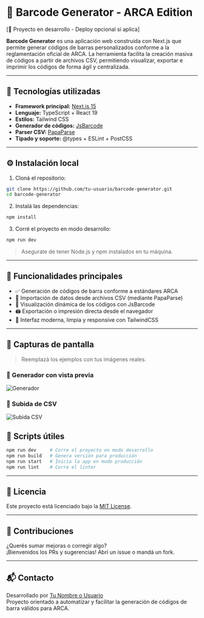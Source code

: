 # 🧾 Barcode Generator - ARCA Edition

[🔗 Proyecto en desarrollo - Deploy opcional si aplica]

**Barcode Generator** es una aplicación web construida con Next.js que permite generar códigos de barras personalizados conforme a la reglamentación oficial de ARCA. La herramienta facilita la creación masiva de códigos a partir de archivos CSV, permitiendo visualizar, exportar e imprimir los códigos de forma ágil y centralizada.

---

## 🚀 Tecnologías utilizadas

- **Framework principal:** [Next.js 15](https://nextjs.org/)
- **Lenguaje:** TypeScript + React 19
- **Estilos:** Tailwind CSS
- **Generador de códigos:** [JsBarcode](https://github.com/lindell/JsBarcode)
- **Parser CSV:** [PapaParse](https://www.papaparse.com/)
- **Tipado y soporte:** @types + ESLint + PostCSS

---

## ⚙️ Instalación local

1. Cloná el repositorio:

```bash
git clone https://github.com/tu-usuario/barcode-generator.git
cd barcode-generator
```

2. Instalá las dependencias:

```bash
npm install
```

3. Corré el proyecto en modo desarrollo:

```bash
npm run dev
```

> Asegurate de tener Node.js y npm instalados en tu máquina.

---

## 📄 Funcionalidades principales

- ✅ Generación de códigos de barra conforme a estándares ARCA
- 📂 Importación de datos desde archivos CSV (mediante PapaParse)
- 🧾 Visualización dinámica de los códigos con JsBarcode
- 🖨️ Exportación o impresión directa desde el navegador
- 🎨 Interfaz moderna, limpia y responsive con TailwindCSS

---

## 📸 Capturas de pantalla

> Reemplazá los ejemplos con tus imágenes reales.

### 🎯 Generador con vista previa

![Generador](./public/screenshots/generador-barcode.png)

### 📁 Subida de CSV

![Subida CSV](./public/screenshots/csv-upload.png)



## 🧪 Scripts útiles

```bash
npm run dev     # Corre el proyecto en modo desarrollo
npm run build   # Genera versión para producción
npm run start   # Inicia la app en modo producción
npm run lint    # Corre el linter
```

---

## 📄 Licencia

Este proyecto está licenciado bajo la [MIT License](LICENSE).

---

## 🤝 Contribuciones

¿Querés sumar mejoras o corregir algo?  
¡Bienvenidos los PRs y sugerencias! Abrí un issue o mandá un fork.

---

## 📬 Contacto

Desarrollado por [Tu Nombre o Usuario](https://github.com/auguspo)  
Proyecto orientado a automatizar y facilitar la generación de códigos de barra válidos para ARCA.
```
